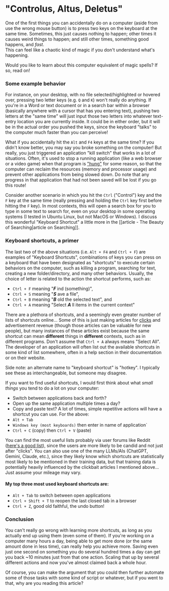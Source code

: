 # "Controlus, Altus, Deletus"

One of the first things you can accidentally do on a computer (aside from use the wrong mouse button) is to press two keys on the keyboard at the same time. Sometimes, this just causes nothing to happen; other times it causes weird things to happen; and still other times, something good happens, and *fast*.  
This can feel like a chaotic kind of magic if you don't understand what's happening.

Would you like to learn about this computer equivalent of magic spells? If so, read on!

### Some example behavior

For instance, on your desktop, with no file selected/highlighted or hovered over, pressing two letter keys (e.g. `Q` and `K`) won't really do anything. If you're in a Word or text document or in a search bar within a browser (basically anywhere with a cursor that has you entering text), pushing two letters at the "same time" will just input those two letters into whatever text-entry location you are currently inside. It could be in either order, but it will be in the actual order you pushed the keys, since the keyboard "talks" to the computer much faster than you can perceive!

What if you accidentally hit the `Alt` and `F4` keys at the same time? If you didn't know better, you may say you broke something on the computer! But really, you just triggered an application "kill switch" that works in a lot of situations. Often, it's used to stop a running application (like a web browser or a video game) when that program is ["hung"](https://en.wikipedia.org/wiki/Hang_(computing)) for some reason, so that the computer can reclaim the resources (memory and processor usage) and prevent other applications from being slowed down. Do note that any progress in that application that had not been saved will be lost if you go this route!

Consider another scenario in which you hit the `Ctrl` ("Control") key and the `F` key at the same time (really pressing and holding the `Ctrl` key first before hitting the `F` key). In most contexts, this will open a search box for you to type in some text to search for, even on your desktop in some operating systems (I tested in Ubuntu Linux, but not MacOS or Windows). I discuss this wonderful "Keyboard Shortcut" a little more in the [[article - The Beauty of Searching|article on Searching]]. 

### Keyboard shortcuts, a primer

The last two of the above situations (i.e. `Alt + F4` and `Ctrl + F`) are examples of "Keyboard Shortcuts", combinations of keys you can press on a keyboard that have been designated as "shortcuts" to execute certain behaviors on the computer, such as killing a program, searching for text, creating a new folder/directory, and many other behaviors. 
Usually, the choice of letter is related to the action the shortcut performs, such as:
- `Ctrl + F` meaning "***F*** ind (something)",
- `Ctrl + S` meaning "***S*** ave a file",
- `Ctrl + B` meaning "***B*** old the selected text", and
- `Ctrl + A` meaning "Select ***A*** ll items in the current context"

There are a plethora of shortcuts, and a seemingly even greater number of lists of shortcuts online...
Some of this is just making articles for [clicks](https://en.wikipedia.org/wiki/Clickbait) and advertisement revenue (though those articles can be valuable for new people), but many instances of these articles exist because the same shortcut can mean **different** things in **different** contexts, such as in different programs. Don't assume that `Ctrl + A` always means "Select All". The developer of an application will often list out the available shortcuts in some kind of list somewhere, often in a help section in their documentation or on their website. 

Side note: an alternate name to "keyboard shortcut" is "hotkey". I typically see these as interchangeable, but someone may disagree.

If you want to find useful shortcuts, I would first think about what *small things* you tend to do a lot on your computer: 
- Switch between applications back and forth?
- Open up the same application multiple times a day?
- Copy and paste text?
A lot of times, simple repetitive actions will have a shortcut you can use. 
For the above:
- `Alt + Tab`
- `Windows key (most keyboards)` then enter in name of application`
- `Ctrl + C` (copy) then `Ctrl + V` (paste)

You can find the most useful lists probably via user forums like Reddit ([here's a good list](https://www.reddit.com/r/AskReddit/comments/22ooxm/hey_reddit_what_are_some_useful_keyboard_shotcuts/)), since the users are more likely to be candid and not just after "clicks". You can also use one of the many LLMs/AIs (ChatGPT, Gemini, Claude, etc.), since they likely know which shortcuts are statistically most likely to be mentioned in their training data, but that training data is potentially heavily influenced by the clickbait articles I mentioned above...
Just assume your mileage may vary. 

#### My top three most used keyboard shortcuts are: 
- `Alt + Tab` to switch between open applications
- `Ctrl + Shift + T` to reopen the last closed tab in a browser
- `Ctrl + Z`, good old faithful, the undo button!

### Conclusion

You can't really go wrong with learning more shortcuts, as long as you actually end up using them (even some of them). 
If you're working on a computer many hours a day, being able to get more done (or the same amount done in less time), can really help you achieve more. 
Saving even just one second on something you do several hundred times a day can get you back ~10 minutes just from that one action. Scaling that up by several different actions and now you've almost claimed back a whole hour. 

Of course, you can make the argument that you could then further automate some of those tasks with some kind of script or whatever, but if you went to that, why are you reading this article?

